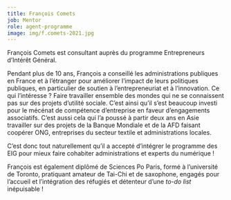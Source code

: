 ```yaml
---
title: François Comets
job: Mentor
role: agent-programme
image: img/f.comets-2021.jpg
---
```

François Comets est consultant auprès du programme Entrepreneurs d’Intérêt Général.

Pendant plus de 10 ans, François a conseillé les administrations publiques en France et à l’étranger pour améliorer l’impact de leurs politiques publiques, en particulier de soutien à l’entrepreneuriat et à l’innovation. Ce qui l’intéresse ? Faire travailler ensemble des mondes qui ne se connaissent pas sur des projets d’utilité sociale. C’est ainsi qu’il s’est beaucoup investi pour le mécénat de compétence d’entreprise en faveur d’engagements associatifs. C’est aussi cela qui l’a poussé à partir deux ans en Asie travailler sur des projets de la Banque Mondiale et de la AFD faisant coopérer ONG, entreprises du secteur textile et administrations locales.

C’est donc tout naturellement qu’il a accepté d’intégrer le programme des EIG pour mieux faire cohabiter administrations et experts du numérique !

François est également diplômé de Sciences Po Paris, formé à l’université de Toronto, pratiquant amateur de Tai-Chi et de saxophone, engagés pour l’accueil et l’intégration des réfugiés et détenteur d’une *to-do list* inépuisable !